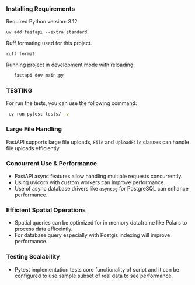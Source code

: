 

### Installing Requirements

Required Python version: 3.12

```
uv add fastapi --extra standard
```

Ruff formating used for this project.

```ruff format```


Running project in development mode with reloading:

```bash
   fastapi dev main.py
```

### TESTING

For run the tests, you can use the following command:

```bash
 uv run pytest tests/ -v
```

### Large File Handling

FastAPI supports large file uploads, `File` and `UploadFile` classes can handle file uploads efficiently. 


### Concurrent Use & Performance
- FastAPI async features allow handling multiple requests concurrently.
- Using uvicorn with custom workers can improve performance.
- Use of async database drivers like `asyncpg` for PostgreSQL can enhance performance.


### Efficient Spatial Operations
- Spatial queries can be optimized for in memory dataframe like Polars to process data efficeintly.
- For database query especially with Postgis indexing will improve performance.


### Testing Scalability
- Pytest implementation tests core functionality of script and it can be configured to use sample subset of real data to see performance.
